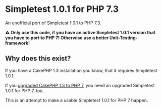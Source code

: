 # Simpletest 1.0.1 for PHP 7.3
An unofficial port of Simpletest 1.0.1 to PHP 7.3.

**:warning: Only use this code, if you have an active Simpletest 1.0.1 version that you have to port to PHP 7!
Otherwise use a better Unit-Testing-framework!**

## Why does this exist?
If you have a CakePHP 1.3 installation you know, that it requires Simpletest 1.0.1.

If you [upgraded CakePHP 1.3 to PHP 7](https://github.com/littleant/cakephp-1.3.21), you need an upgraded Simpletest 1.0.1 for PHP 7, too.

This is an attempt to make a usable Simpletest 1.0.1 for PHP 7 happen.
